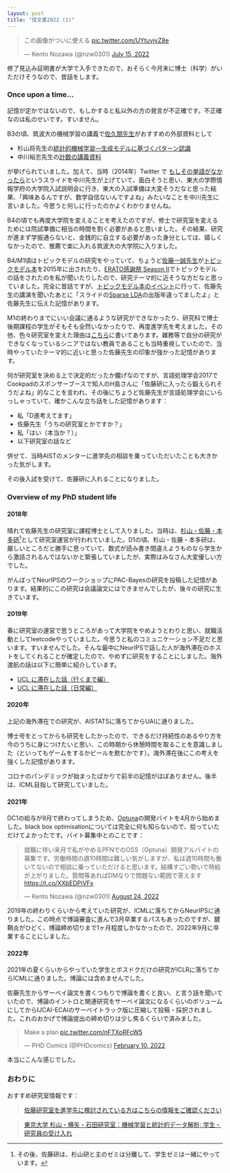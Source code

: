 ```yaml
---
layout: post
title: "怪文書2022 (1)"
---
```


<blockquote class="twitter-tweet"><p lang="ja" dir="ltr">この画像がついに使える <a href="https://t.co/UYtuvjvZ8e">pic.twitter.com/UYtuvjvZ8e</a></p>&mdash; Kento Nozawa (@nzw0301) <a href="https://twitter.com/nzw0301/status/1547797133729796096?ref_src=twsrc%5Etfw">July 15, 2022</a></blockquote> <script async src="https://platform.twitter.com/widgets.js" charset="utf-8"></script>

修了見込み証明書が大学で入手できたので、おそらく今月末に博士（科学）がいただけそうなので、昔話をします。

### Once upon a time...

記憶が定かではないので、もしかすると私以外の方の発言が不正確です。不正確なのは私のせいです。すいません。

B3の頃、筑波大の機械学習の講義で[佐久間先生](https://www.mdl.cs.tsukuba.ac.jp/)がおすすめの外部資料として
- 杉山将先生の[統計的機械学習―生成モデルに基づくパターン認識](https://www.amazon.co.jp/dp/4274502481)
- 中川裕志先生の[計数の講義資料](https://sites.google.com/site/nakagawa3/dan-dang-shou-yeno-zi-liao/foundation-of-ml)

が挙げられていました。加えて、当時（2014年）Twitter で [もしその単語がなかったら](https://www.slideshare.net/hirsoshnakagawa3/without-word)というスライドを中川先生が上げていて、面白そうと思い、東大の学際情報学府の大学院入試説明会に行き、東大の入試準備は大変そうだなと思った結果、「興味あるんですが、数学自信ないんですよね」みたいなことを中川先生に言いました。今思うと何しに行ったのかよくわかりませんね。

B4の頃でも再度大学院を変えることを考えたのですが、修士で研究室を変えるためには院試準備に相当の時間を割く必要があると思いました。その結果、研究が進まず学振通らないと、金銭的に自立する必要があった身分としては、嬉しくなかったので、推薦で楽に入れる筑波大の大学院に入りました。

B4/M1頃はトピックモデルの研究をやっていて、ちょうど[佐藤一誠先生](https://www.ml.is.s.u-tokyo.ac.jp/)が[トピックモデル本](https://www.amazon.co.jp/dp/4339027588)を2015年に出されたり、[ERATO感謝祭 Season II](https://bigdata.nii.ac.jp/eratokansyasai2/program2)でトピックモデルの話をされたのを私が聞いたりしたので、研究テーマ的に近そうな方だなと思っていました。完全に昔話ですが、[トピックモデル本のイベント](https://topicmodel.connpass.com/event/27999/)に行って、佐藤先生の講演を聞いたあとに「スライドの[Sparse LDA](https://dl.acm.org/doi/10.1145/1557019.1557121)の出版年違ってましたよ」と佐藤先生に伝えた記憶があります。

M1の終わりまでにいい会議に通るような研究ができなかったり、研究科で博士後期課程の学生がそもそも全然いなかったりで、再度進学先を考えました。その他、色々研究室を変えた理由は[こちら](nzw0301.github.io/2018/12/d)に書いてあります。雑務等で自分の研究ができなくなっているシニアではない教員であることも当時重視していたので、当時やっていたテーマ的に近いと思った佐藤先生の印象が強かった記憶があります。

何が研究室を決める上で決定的だったか朧げなのですが、言語処理学会2017でCookpadのスポンサーブースで知人のH島さんに「佐藤研に入ったら鍛えられそうだよね」的なことを言われ、その後にちょうど佐藤先生が言語処理学会にいらっしゃっていて、確かこんな立ち話をした記憶があります：

- 私「D進考えてます」
- 佐藤先生「うちの研究室とかですか？」
- 私「はい（本当か？）」
- 以下研究室の話など

併せて、当時AISTのメンターに進学先の相談を乗っていただいたことも大きかった気がします。

その後入試を受けて、佐藤研に入れることになりました。

### Overview of my PhD student life

#### 2018年

晴れて佐藤先生の研究室に課程博士として入りました。当時は、[杉山・佐藤・本多研](http://www.ms.k.u-tokyo.ac.jp/members-jp.html)[^1]として研究室運営が行われていました。D1の頃、杉山・佐藤・本多研は、厳しいところだと勝手に思っていて、数式が読み書き間違えようものなら学生から激詰されるんではないかと緊張していましたが、実際はみなさん大変優しい方でした。

がんばってNeurIPSのワークショップにPAC-Bayesの研究を投稿した記憶があります。結果的にこの研究は会議論文にはできませんでしたが、後々の研究に生きています。

#### 2019年

春に研究室の運営で思うところがあって大学院をやめようとわりと思い、就職活動としてleetcodeやっていました。今思うと私のコミュニケーション不足だと思います。すいませんでした。そんな最中にNeurIPSで話した人が海外滞在のホストをしてくれることが確定したので、やめずに研究をすることにしました。海外渡航の話は以下に簡単に紹介しています。

- [UCL に滞在した話（行くまで編）](https://nzw0301.github.io/2019/08/ucl)
- [UCL に滞在した話（日常編）](https://nzw0301.github.io/2019/10/ucl-life)

#### 2020年

上記の海外滞在での研究が、AISTATSに落ちてからUAIに通りました。

博士号をとってからも研究をしたかったので、できるだけ持続性のあるやり方を今のうちに身につけたいと思い、この時期から休憩時間を取ることを意識しました（といってもゲームをするかビールを飲むかです）。海外滞在後にこの考えを強くした記憶があります。

コロナのパンデミックが始まったばかりで前半の記憶がほぼありません。後半は、ICML目指して研究していました。

#### 2021年

DC1の給与が9月で終わってしまうため、[Optuna](https://github.com/optuna/optuna)の開発バイトを4月から始めました。black box optimisationについては完全に何も知らないので、拾っていただけてよかったです。バイト募集中とのことです：

<blockquote class="twitter-tweet"><p lang="ja" dir="ltr">就職に伴い来月で私がやめるPFNでのOSS（Optuna）開発アルバイトの募集です。労働時間の週10時間は難しい気がしますが、私は週10時間も働いてないので相談に乗っていただけると思います。結構すごい勢いで時給が上がりました。質問等あればDMなりで問題ない範囲で答えます <a href="https://t.co/XXbEDPiVFx">https://t.co/XXbEDPiVFx</a></p>&mdash; Kento Nozawa (@nzw0301) <a href="https://twitter.com/nzw0301/status/1562435151291813888?ref_src=twsrc%5Etfw">August 24, 2022</a></blockquote> <script async src="https://platform.twitter.com/widgets.js" charset="utf-8"></script>

2019年の終わりくらいから考えていた研究が、ICMLに落ちてからNeurIPSに通りました。この時点で博論審査に進んで3月卒業するパスもあったのですが、腱鞘炎がひどく、博論締め切りまで1ヶ月程度しかなかったので、2022年9月に卒業することにしました。

#### 2022年

2021年の夏くらいからやっていた学生とポスドクだけの研究がICLRに落ちてからICMLに通りました。博論には含めませんでした。

佐藤先生からサーベイ論文を書くつもりで博論を書くと良い、と言う話を聞いていたので、博論のイントロと関連研究をサーベイ論文になるくらいのボリュームにしてからIJCAI-ECAIのサーベイトラック版に圧縮して投稿・採択されました。これのおかげで博論提出の締め切りは少し焦るくらいで済みました。

<blockquote class="twitter-tweet"><p lang="en" dir="ltr">Make a plan <a href="https://t.co/nFTXoRFcW5">pic.twitter.com/nFTXoRFcW5</a></p>&mdash; PHD Comics (@PHDcomics) <a href="https://twitter.com/PHDcomics/status/1491858461251948563?ref_src=twsrc%5Etfw">February 10, 2022</a></blockquote> <script async src="https://platform.twitter.com/widgets.js" charset="utf-8"></script>

本当にこんな感じでした。

### おわりに

おすすめ研究室情報です：

> [佐藤研究室を進学先に検討されている方はこちらの情報をご確認ください](https://www.ml.is.s.u-tokyo.ac.jp/about)

> [東京大学 杉山・横矢・石田研究室：機械学習と統計的データ解析; 学生・研究員の受け入れ](http://www.ms.k.u-tokyo.ac.jp/join-jp.html)



[^1]: その後、佐藤研は、杉山研と主のゼミは分離して、学生ゼミは一緒にやっています。
